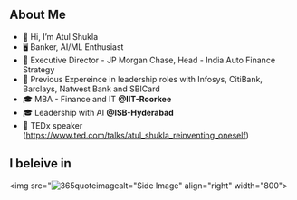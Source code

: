 ## About Me
- 👋 Hi, I’m Atul Shukla
- 🖥 Banker, AI/ML Enthusiast
- 💼 Executive Director - JP Morgan Chase, Head - India Auto Finance Strategy
- 💼 Previous Expereince in leadership roles with Infosys, CitiBank, Barclays, Natwest Bank and SBICard 
- 🎓 MBA - Finance and IT **@IIT-Roorkee**
- 🎓 Leadership with AI **@ISB-Hyderabad** 
- 💬 TEDx speaker (https://www.ted.com/talks/atul_shukla_reinventing_oneself)

## I beleive in
<img src="![365quoteimage](https://github.com/user-attachments/assets/a3ed93f6-861a-4045-94e2-2762e69f33b6)alt="Side Image" align="right" width="800">

<!---
atul-shukla1/atul-shukla1 is a ✨ special ✨ repository because its `README.md` (this file) appears on your GitHub profile.
You can click the Preview link to take a look at your changes.
--->

